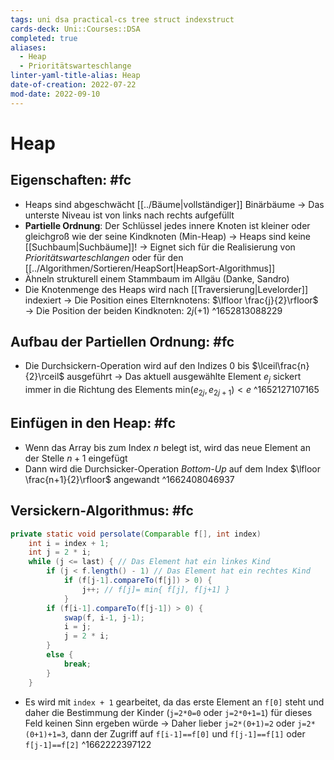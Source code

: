 ```yaml
---
tags: uni dsa practical-cs tree struct indexstruct
cards-deck: Uni::Courses::DSA
completed: true
aliases:
  - Heap
  - Prioritätswarteschlange
linter-yaml-title-alias: Heap
date-of-creation: 2022-07-22
mod-date: 2022-09-10
---
```


# Heap

## Eigenschaften: #fc
- Heaps sind abgeschwächt [[../Bäume|vollständiger]] Binärbäume
	→ Das unterste Niveau ist von links nach rechts aufgefüllt
- **Partielle Ordnung**: Der Schlüssel jedes innere Knoten ist kleiner oder gleichgroß wie der seine Kindknoten (Min-Heap)
	→ Heaps sind keine [[Suchbaum|Suchbäume]]!
	→ Eignet sich für die Realisierung von *Prioritätswarteschlangen* oder für den [[../Algorithmen/Sortieren/HeapSort|HeapSort-Algorithmus]]
- Ähneln strukturell einem Stammbaum im Allgäu (Danke, Sandro)
- Die Knotenmenge des Heaps wird nach [[Traversierung|Levelorder]] indexiert
	→ Die Position eines Elternknotens: $\lfloor \frac{j}{2}\rfloor$
	→ Die Position der beiden Kindknoten: $2j(+1)$
^1652813088229

## Aufbau der Partiellen Ordnung: #fc
- Die Durchsickern-Operation wird auf den Indizes $0$ bis $\lceil\frac{n}{2}\rceil$ ausgeführt
	→ Das aktuell ausgewählte Element $e_j$ sickert immer in die Richtung des Elements $\text{min}(e_{2j}, e_{2j+1}) < e$
^1652127107165

## Einfügen in den Heap: #fc
- Wenn das Array bis zum Index $n$ belegt ist, wird das neue Element an der Stelle $n+1$ eingefügt
- Dann wird die Durchsicker-Operation *Bottom-Up* auf dem Index $\lfloor \frac{n+1}{2}\rfloor$ angewandt
^1662408046937

## Versickern-Algorithmus: #fc
```java
private static void persolate(Comparable f[], int index)
	int i = index + 1;
	int j = 2 * i;
	while (j <= last) { // Das Element hat ein linkes Kind
		if (j < f.length() - 1) // Das Element hat ein rechtes Kind
			if (f[j-1].compareTo(f[j]) > 0) {
				j++; // f[j]= min{ f[j], f[j+1] }
			}
		if (f[i-1].compareTo(f[j-1]) > 0) {
			swap(f, i-1, j-1);
			i = j;
			j = 2 * i;
		}
		else {
			break;
		}
	}
```
- Es wird mit `index + 1` gearbeitet, da das erste Element an `f[0]` steht und daher die Bestimmung der Kinder (`j=2*0=0` oder `j=2*0+1=1`) für dieses Feld keinen Sinn ergeben würde
	→ Daher lieber `j=2*(0+1)=2` oder `j=2*(0+1)+1=3`, dann der Zugriff auf `f[i-1]==f[0]` und `f[j-1]==f[1]` oder `f[j-1]==f[2]`
^1662222397122
